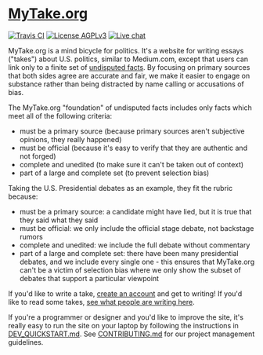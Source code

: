 # [MyTake.org](https://mytake.org)

[![Travis CI](https://travis-ci.org/mytakedotorg/mtdo.svg?branch=staging)](https://travis-ci.org/mytakedotorg/mtdo)
[![License AGPLv3](https://img.shields.io/badge/license-AGPLv3-brightgreen.svg)](https://tldrlegal.com/license/gnu-affero-general-public-license-v3-(agpl-3.0))
[![Live chat](https://img.shields.io/badge/gitter-chat-brightgreen.svg)](https://gitter.im/mytakedotorg/mtdo)

MyTake.org is a mind bicycle for politics.  It's a website for writing essays ("takes") about U.S. politics, similar to Medium.com, except that users can link only to a finite set of [undisputed facts](https://mytake.org/foundation).  By focusing on primary sources that both sides agree are accurate and fair, we make it easier to engage on substance rather than being distracted by name calling or accusations of bias.

The MyTake.org "foundation" of undisputed facts includes only facts which meet all of the following criteria:

- must be a primary source (because primary sources aren't subjective opinions, they really happened)
- must be official (because it's easy to verify that they are authentic and not forged)
- complete and unedited (to make sure it can't be taken out of context)
- part of a large and complete set (to prevent selection bias)

Taking the U.S. Presidential debates as an example, they fit the rubric because:

- must be a primary source: a candidate might have lied, but it is true that they said what they said
- must be official: we only include the official stage debate, not backstage rumors
- complete and unedited: we include the full debate without commentary
- part of a large and complete set: there have been many presidential debates, and we include every single one - this ensures that MyTake.org can't be a victim of selection bias where we only show the subset of debates that support a particular viewpoint

If you'd like to write a take, [create an account](https://mytake.org/login) and get to writing!  If you'd like to read some takes, [see what people are writing here](https://mytake.org).

If you're a programmer or designer and you'd like to improve the site, it's really easy to run the site on your laptop by following the instructions in [DEV_QUICKSTART.md](DEV_QUICKSTART).  See [CONTRIBUTING.md](CONTRIBUTING.md) for our project management guidelines.
